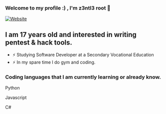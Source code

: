 ### Welcome to my profile :) , I'm z3ntl3 root 👋

[![Website](https://img.shields.io/website?label=scorpion-hackz.com&style=for-the-badge&url=https://scorpion-hackz.com)](https://scorpion-hackz.com)
## I am 17 years old and interested in writing pentest & hack tools.

- ⚡ Studying Software Developer at a Secondary Vocational Education
- ⚡ In my spare time I do gym and coding.

### Coding languages ​​that I am currently learning or already know.
<p>Python</p>
<p>Javascript</p>
<p>C#</p>
<br />


[website]: https://scorpion-hackz.com
